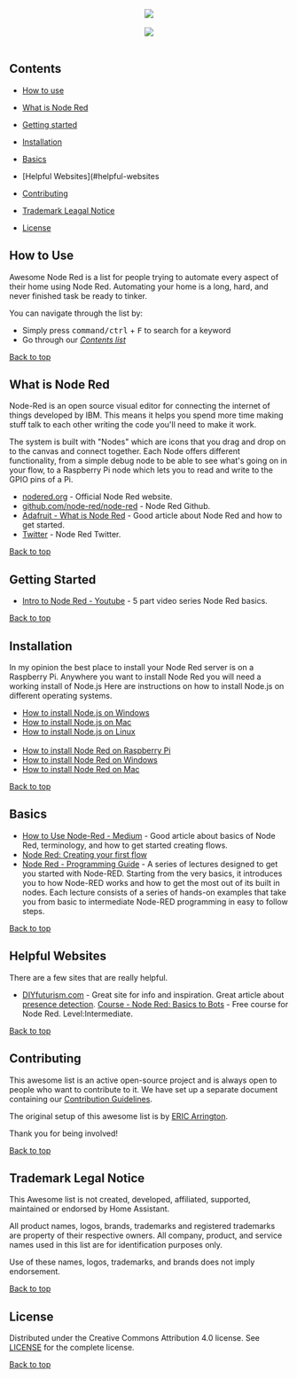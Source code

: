 <div align="center">
	<img src="https://github.com/SAASquatchy/awesome-list-node-red/blob/master/media/node-red-awesome.png">
	<br><br>
	<img src="https://awesome.re/badge.svg">
	<br>
</div>

<br>


## Contents

- [How to use](#how-to-use)
- [What is Node Red](#what-is-node-red)
- [Getting started](#getting-started)
- [Installation](#installation)
- [Basics](#basics)
- [Helpful Websites](#helpful-websites

- [Contributing](#contributing)
- [Trademark Leagal Notice](#trademark-legal-notice)
- [License](#license)


## How to Use

Awesome Node Red is a list for people trying to automate every
aspect of their home using Node Red. Automating your home is a long, hard, and never finished
task be ready to tinker.

You can navigate through the list by:

- Simply press <kbd>command/ctrl</kbd> + <kbd>F</kbd> to search for a keyword
- Go through our [_Contents list_](#contents)

[Back to top](#contents)

## What is Node Red

Node-Red is an open source visual editor for connecting the internet of things developed by IBM. This means it helps you spend more time making stuff talk to each other writing the code you'll need to make it work. 

The system is built with "Nodes" which are icons that you drag and drop on to the canvas and connect together. Each Node offers different functionality, from a simple debug node to be able to see what's going on in your flow, to a Raspberry Pi node which lets you to read and write to the GPIO pins of a Pi.

* [nodered.org](https://nodered.org/) - Official Node Red website.
* [github.com/node-red/node-red](https://github.com/node-red/node-red) - Node Red Github.
* [Adafruit - What is Node Red](https://learn.adafruit.com/raspberry-pi-hosting-node-red/what-is-node-red]) - Good article about Node Red and how to get started.
* [Twitter](https://twitter.com/nodered) - Node Red Twitter.

[Back to top](#contents)

## Getting Started

* [Intro to Node Red - Youtube](https://www.youtube.com/watch?v=3AR432bguOY) - 5 part video series Node Red basics.

[Back to top](#contents)

## Installation

In my opinion the best place to install your Node Red server is on a Raspberry Pi. Anywhere you want to install Node Red you will need a working install of Node.js Here are instructions on how to install Node.js on different operating systems.

* [How to install Node.js on Windows](https://treehouse.github.io/installation-guides/windows/node-windows.html)
* [How to install Node.js on Mac](https://blog.teamtreehouse.com/install-node-js-npm-mac)
* [How to install Node.js on Linux](https://blog.teamtreehouse.com/install-node-js-npm-linux)
<br><br>
* [How to install Node Red on Raspberry Pi](https://nodered.org/docs/hardware/raspberrypi)
* [How to install Node Red on Windows](https://nodered.org/docs/platforms/windows)
* [How to install Node Red on Mac](https://diyprojects.io/installing-using-node-red-macos-windows/)

[Back to top](#contents)

## Basics

* [How to Use Node-Red - Medium](https://medium.com/node-red/how-to-use-node-red-af8afa12ddcc) - Good article about basics of Node Red, terminology, and how to get started creating flows.
* [Node Red: Creating your first flow](https://nodered.org/docs/getting-started/first-flow)
* [Node Red - Programming Guide](http://noderedguide.com/) - A series of lectures designed to get you started with Node-RED. Starting from the very basics, it introduces you to how Node-RED works and how to get the most out of its built in nodes. Each lecture consists of a series of hands-on examples that take you from basic to intermediate Node-RED programming in easy to follow steps.


[Back to top](#contents)

## Helpful Websites

There are a few sites that are really helpful. 

* [DIYfuturism.com](https://diyfuturism.com/index.php/category/node-red/) - Great site for info and inspiration. Great article about [presence detection](https://diyfuturism.com/index.php/2017/11/27/useful-sensor-improving-presence-detection-with-node-red/).
[Course - Node Red: Basics to Bots](https://cognitiveclass.ai/courses/node-red-basics-to-bots/) - Free course for Node Red. Level:Intermediate.

[Back to top](#contents)

## Contributing

This awesome list is an active open-source project and is always open to
people who want to contribute to it. We have set up a separate document
containing our [Contribution Guidelines](https://github.com/SAASquatchy/awesome-list-node-red/blob/master/CONTRIBUTING.md).

The original setup of this awesome list is by [ERIC Arrington](https://twitter.com/ewarrin).

Thank you for being involved!

[Back to top](#contents)

## Trademark Legal Notice

This Awesome list is not created, developed, affiliated, supported, maintained
or endorsed by Home Assistant.

All product names, logos, brands, trademarks and registered trademarks are
property of their respective owners. All company, product, and service names
used in this list are for identification purposes only.

Use of these names, logos, trademarks, and brands does not imply endorsement.

[Back to top](#contents)

## License

Distributed under the Creative Commons Attribution 4.0 license. 
See [LICENSE](https://github.com/SAASquatchy/awesome-list-node-red/blob/master/LICENSE.md) for
the complete license.

[Back to top](#contents)
